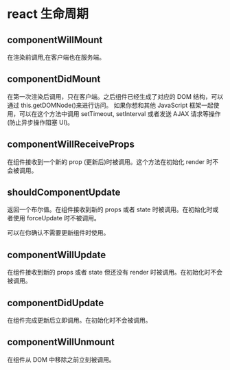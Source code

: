 <!-- imageRoot:javascript\react -->

# react 生命周期

## componentWillMount

在渲染前调用,在客户端也在服务端。

## componentDidMount

在第一次渲染后调用，只在客户端。之后组件已经生成了对应的 DOM 结构，可以通过 this.getDOMNode()来进行访问。 如果你想和其他 JavaScript 框架一起使用，可以在这个方法中调用 setTimeout, setInterval 或者发送 AJAX 请求等操作(防止异步操作阻塞 UI)。

## componentWillReceiveProps

在组件接收到一个新的 prop (更新后)时被调用。这个方法在初始化 render 时不会被调用。

## shouldComponentUpdate

返回一个布尔值。在组件接收到新的 props 或者 state 时被调用。在初始化时或者使用 forceUpdate 时不被调用。

可以在你确认不需要更新组件时使用。

## componentWillUpdate

在组件接收到新的 props 或者 state 但还没有 render 时被调用。在初始化时不会被调用。

## componentDidUpdate

在组件完成更新后立即调用。在初始化时不会被调用。

## componentWillUnmount

在组件从 DOM 中移除之前立刻被调用。
